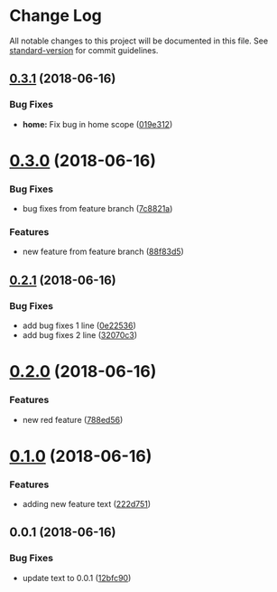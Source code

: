 # Change Log

All notable changes to this project will be documented in this file. See [standard-version](https://github.com/conventional-changelog/standard-version) for commit guidelines.

<a name="0.3.1"></a>
## [0.3.1](https://github.com/Slasher154/test-changelog/compare/v0.3.0...v0.3.1) (2018-06-16)


### Bug Fixes

* **home:** Fix bug in home scope ([019e312](https://github.com/Slasher154/test-changelog/commit/019e312))



<a name="0.3.0"></a>
# [0.3.0](https://github.com/Slasher154/test-changelog/compare/v0.2.1...v0.3.0) (2018-06-16)


### Bug Fixes

* bug fixes from feature branch ([7c8821a](https://github.com/Slasher154/test-changelog/commit/7c8821a))


### Features

* new feature from feature branch ([88f83d5](https://github.com/Slasher154/test-changelog/commit/88f83d5))



<a name="0.2.1"></a>
## [0.2.1](https://github.com/Slasher154/test-changelog/compare/v0.2.0...v0.2.1) (2018-06-16)


### Bug Fixes

* add bug fixes 1 line ([0e22536](https://github.com/Slasher154/test-changelog/commit/0e22536))
* add bug fixes 2 line ([32070c3](https://github.com/Slasher154/test-changelog/commit/32070c3))



<a name="0.2.0"></a>
# [0.2.0](https://github.com/Slasher154/test-changelog/compare/v0.1.0...v0.2.0) (2018-06-16)


### Features

* new red feature ([788ed56](https://github.com/Slasher154/test-changelog/commit/788ed56))



<a name="0.1.0"></a>
# [0.1.0](https://github.com/Slasher154/test-changelog/compare/v0.0.1...v0.1.0) (2018-06-16)


### Features

* adding new feature text ([222d751](https://github.com/Slasher154/test-changelog/commit/222d751))



<a name="0.0.1"></a>
## 0.0.1 (2018-06-16)


### Bug Fixes

* update text to 0.0.1 ([12bfc90](https://github.com/Slasher154/test-changelog/commit/12bfc90))
